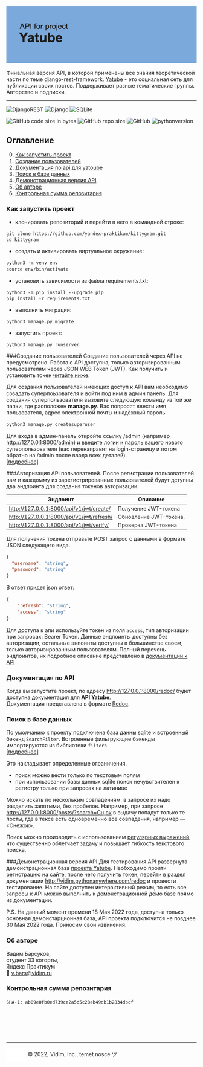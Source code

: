 ![](./yatube_api/static/header.png)

Финальная версия API, в которой применены все знания теоретической части по теме
django-rest-framework. [Yatube](http://vidim.pythonanywhere.com/) - это социальная сеть для публикации своих постов. Поддерживает разные тематические группы. Авторство и подписки.  
___
![DjangoREST](https://img.shields.io/badge/DJANGO-REST-ff1709?style=for-the-badge&logo=django&logoColor=white&color=ff1709&labelColor=gray)
![Django](https://img.shields.io/badge/django-%23092E20.svg?style=for-the-badge&logo=django&logoColor=white)
![SQLite](https://img.shields.io/badge/sqlite-%2307405e.svg?style=for-the-badge&logo=sqlite&logoColor=white)

![GitHub code size in bytes](https://img.shields.io/github/languages/code-size/26remph/api_final_yatube)
![GitHub repo size](https://img.shields.io/github/repo-size/26remph/api_final_yatube)
![GitHub](https://img.shields.io/github/license/26remph/api_final_yatube)
![pythonversion](https://img.shields.io/badge/python-%3E%3D3.7-blue)

## Оглавление
0. [Как запустить проект](#как-запустить-проект)
1. [Создание пользователей](#cоздание-пользователей)
2. [Документация по api для yatoube](#документация-по-api)
3. [Поиск в базе данных](#поиск-в-базе-данных)
4. [Демонстрационная версия API](#Демонстрационная-версия-API)
5. [Об авторе](#об-авторе)
6. [Контрольная сумма репозитария](#контрольная-сумма-проекта)

### Как запустить проект  
- клонировать репозиторий и перейти в него в командной строке:  
```
git clone https://github.com/yandex-praktikum/kittygram.git
cd kittygram
```  


- создать и активировать виртуальное окружение:  
```md
python3 -m venv env
source env/bin/activate
```
- установить зависимости из файла requirements.txt:  
```
python3 -m pip install --upgrade pip
pip install -r requirements.txt
```
- выполнить миграции:
```
python3 manage.py migrate
```  
- запустить проект:
```
python3 manage.py runserver
```

###Создание пользователей
Создание пользователей через API не предусмотрено. Работа с API доступна, только авторизированным пользователям через JSON WEB Token (JWT). Как получить и установить токен [читайте ниже](#авторизация-API-пользователей). 

Для создания пользователей имеющих доступ к API вам необходимо созадать суперпоьзователя и войти под ним в админ панель.
Для создания суперпользователя вызовите следующую команду из той же папки, где расположен **manage.py**. Вас попросят ввести имя пользователя, адрес электронной почты и надёжный пароль. 
```md
python3 manage.py createsuperuser 
```
Для входа в админ-панель откройте ссылку /admin (например  http://127.0.0.1:8000/admin) и введите логин и пароль вашего нового суперпользователя  (вас перенаправят на login-страницу и потом обратно на /admin после ввода всех деталей).  
[[подробнее]](https://developer.mozilla.org/ru/docs/Learn/Server-side/Django/Admin_site)

###Авторизация API пользователей. 
После регистрации пользователей вам и каждомму из зарегистрированных пользователей будут дступны два эндпоинта для создания токенов авторизации.

| Эндпоинт                                      | Описание                  |
|-----------------------------------------------|---------------------------|
| http://127.0.0.1:8000/api/v1/jwt/create/      | Получение JWT-токена      |
| http://127.0.0.1:8000/api/v1/jwt/refresh/     | Обновление JWT-токена.    |
| http://127.0.0.1:8000/api/v1/jwt/verify/      | Проверка JWT-токена       |

Для получения токена отправьте POST запрос с данными в формате JSON следующего вида. 
```json
{
  "username": "string",
  "password": "string"
}
```
В ответ придет json ответ:
```json
{
    "refresh": "string",
    "access": "string"
}
```
Для доступа к апи используйте токен из поля `access`, тип авторизации при запросах: Bearer Token.
Данные эндпоинты доступны без авторизации, остальные энпоинты доступны в большинстве своем, только авторизированным пользователям. Полный перечень эндпоинтов, их подробное описание представлено в [документации к API](#документация-по-API)

### Документация по API

Когда вы запустите проект, по адресу http://127.0.0.1:8000/redoc/ будет доступна документация для **API Yatube**.  
Документация представлена в формате [Redoc](https://github.com/Redocly/redoc).

### Поиск в базе данных
По умолчанию к проекту подключена база данны sqlite
и встроенный бэкенд `SearchFilter`. Встроенные фильтрующие бэкенды импортируются из библиотеки `filters`.   
[[подробнее]](https://www.django-rest-framework.org/api-guide/filtering/#searchfilter) 

Это накладывает определенные ограничения.
- поиск можно вести только по текстовым полям
- при использовании базы данных sqlite поиск нечувствителен к регистру только при запросах на латинице  

Можно искать по нескольким совпадениям: в запросе их надо разделить запятыми, без пробелов.
Например, при запросе http://127.0.0.1:8000/posts/?search=Сн,ок в выдачу попадут только те посты, где в тексе есть одновременно все совпадения, например — «Снежок».

Поиск можно производить с использованием [регулярных выражений](https://regex101.com/), что существенно облегчает задачу и повышает гибкость текстового поиска.

###Демонстрационная версия API
Для тестирования API развернута демонстрационная база [проекта Yatube](http://vidim.pythonanywhere.com/).
Необходимо пройти регистрацию на сайте, после чего получить токен, перейти в раздел документации
http://vidim.pythonanywhere.com/redoc и провести тестирование. На сайте доступен интерактивный режим, то есть все запросы к API можно выполнить к демонстрационной демо базе прямо из документации. 

P.S. На данный момент времени 18 Мая 2022 года, доступна только основная демонстарционная база, API проекта подключится не позднее 30 Мая 2022 года. Приносим свои извинения. 

### Об авторе
Вадим Барсуков,  
студент 33 когорты,  
Яндекс Практикум  
:e-mail: v.bars@vidim.ru

### Контрольная сумма репозитария
`SHA-1: ab09e0fb0ed739ce2a5d5c28eb49db1b2834dbcf`
<br>
<br>
<br>
<br>
<br>
<br>
___
<p>
    <img align="center" src="./yatube_api/static/fav.svg" title="home page"/>
    <span>© 2022, Vidim, Inc., temet nosce ツ </span>
</p>